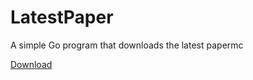 # LatestPaper

A simple Go program that downloads the latest papermc

[Download](https://github.com/ShayBox/LatestPaper/releases)
